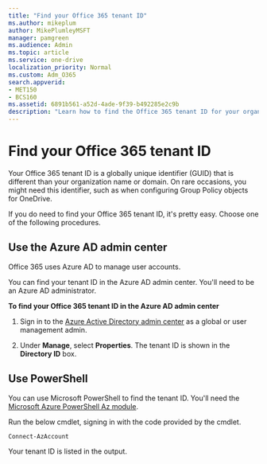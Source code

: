 ```yaml
---
title: "Find your Office 365 tenant ID"
ms.author: mikeplum
author: MikePlumleyMSFT
manager: pamgreen
ms.audience: Admin
ms.topic: article
ms.service: one-drive
localization_priority: Normal
ms.custom: Adm_O365
search.appverid:
- MET150
- BCS160
ms.assetid: 6891b561-a52d-4ade-9f39-b492285e2c9b
description: "Learn how to find the Office 365 tenant ID for your organization."
---
```


# Find your Office 365 tenant ID

Your Office 365 tenant ID is a globally unique identifier (GUID) that is different than your organization name or domain. On rare occasions, you might need this identifier, such as when configuring Group Policy objects for OneDrive.
  
If you do need to find your Office 365 tenant ID, it's pretty easy. Choose one of the following procedures.
  
## Use the Azure AD admin center
  
Office 365 uses Azure AD to manage user accounts.
  
You can find your tenant ID in the Azure AD admin center. You'll need to be an Azure AD administrator.
  
 **To find your Office 365 tenant ID in the Azure AD admin center**
  
1. Sign in to the [Azure Active Directory admin center](https://aad.portal.azure.com/#blade/Microsoft_AAD_IAM/ActiveDirectoryMenuBlade/Overview) as a global or user management admin.
    
2. Under **Manage**, select **Properties**. The tenant ID is shown in the **Directory ID** box. 
    
## Use PowerShell
  
You can use Microsoft PowerShell to find the tenant ID. You'll need the [Microsoft Azure PowerShell Az module](/powershell/azure/overview).
  
Run the below cmdlet, signing in with the code provided by the cmdlet.
  
```PowerShell
Connect-AzAccount
```

Your tenant ID is listed in the output.
  

